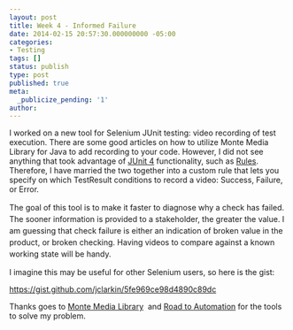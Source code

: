 ```yaml
---
layout: post
title: Week 4 - Informed Failure
date: 2014-02-15 20:57:30.000000000 -05:00
categories:
- Testing
tags: []
status: publish
type: post
published: true
meta:
  _publicize_pending: '1'
author: 
---
```

I worked on a new tool for Selenium JUnit testing: video recording of test execution. There are some good articles on how to utilize Monte Media Library for Java to add recording to your code. However, I did not see anything that took advantage of [JUnit 4](http://junit.org/) functionality, such as [Rules](https://github.com/junit-team/junit/wiki/Rules). Therefore, I have married the two together into a custom rule that lets you specify on which TestResult conditions to record a video: Success, Failure, or Error.

<span style="line-height:1.5em;">The goal of this tool is to make it faster to diagnose why a check has failed. The sooner information is provided to a stakeholder, the greater the value. I am guessing that check failure is either an indication of broken value in the product, or broken checking. Having videos to compare against a known working state will be handy.</span>

I imagine this may be useful for other Selenium users, so here is the gist:

<a href="https://gist.github.com/jclarkin/5fe969ce98d4890c89dc">https://gist.github.com/jclarkin/5fe969ce98d4890c89dc</a>

Thanks goes to [Monte Media Library](http://www.randelshofer.ch/monte/)  and [Road to Automation](http://roadtoautomation.blogspot.ca/2013/03/screen-recording-video-of-java-webdiver.html) for the tools to solve my problem.
